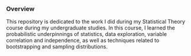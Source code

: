 ### Overview
This repository is dedicated to the work I did during my Statistical Theory
course during my undergraduate studies. In this course, I learned the probabilistic
underpinnings of statistics, data exploration, variable correlation and independence,
as well as techniques related to bootstrapping and sampling distributions. 

